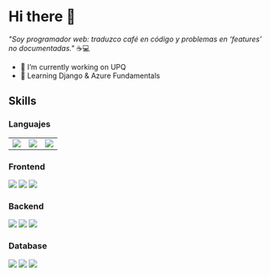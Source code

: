 # Hi there 👋
*"Soy programador web: traduzco café en código y problemas en ‘features’ no documentadas."* ☕💻

- 🔭 I’m currently working on UPQ
- 🌱 Learning Django & Azure Fundamentals


## Skills

### Languajes
<table>
  <tr>
    <td> <img src="https://img.shields.io/badge/Python-FFD43B?style=for-the-badge&logo=python&logoColor=blue" /> </td>
    <td> <img src="https://img.shields.io/badge/JavaScript-323330?style=for-the-badge&logo=javascript&logoColor=F7DF1E" /></td>
    <td> <img src="https://img.shields.io/badge/PHP-777BB4?style=for-the-badge&logo=php&logoColor=white" /> </td>
  </tr>
</table>








### Frontend
<img src="https://img.shields.io/badge/Bootstrap-563D7C?style=for-the-badge&logo=bootstrap&logoColor=white" />
<img src="https://img.shields.io/badge/CSS3-1572B6?style=for-the-badge&logo=css3&logoColor=white" />
<img src="https://img.shields.io/badge/React_Native-20232A?style=for-the-badge&logo=react&logoColor=61DAFB" />
<img src="" />


### Backend
<img src="https://img.shields.io/badge/fastapi-109989?style=for-the-badge&logo=FASTAPI&logoColor=white" />
<img src="https://img.shields.io/badge/Flask-000000?style=for-the-badge&logo=flask&logoColor=white" />
<img src="https://img.shields.io/badge/Laravel-FF2D20?style=for-the-badge&logo=laravel&logoColor=white" />
<img src="" />
<img src="" />

### Database
<img src=" https://img.shields.io/badge/MariaDB-003545?style=for-the-badge&logo=mariadb&logoColor=white"/>
<img src="https://img.shields.io/badge/MySQL-005C84?style=for-the-badge&logo=mysql&logoColor=white"/>
<img src="https://img.shields.io/badge/Sqlite-003B57?style=for-the-badge&logo=sqlite&logoColor=white"/>
<img src="" />

<img src="" />







<!--
**loky05/loky05** is a ✨ _special_ ✨ repository because its `README.md` (this file) appears on your GitHub profile.

Here are some ideas to get you started:

- 🔭 I’m currently working on ...
- 🌱 I’m currently learning ...
- 👯 I’m looking to collaborate on ...
- 🤔 I’m looking for help with ...
- 💬 Ask me about ...
- 📫 How to reach me: ...
- 😄 Pronouns: ...
- ⚡ Fun fact: ...
-->
